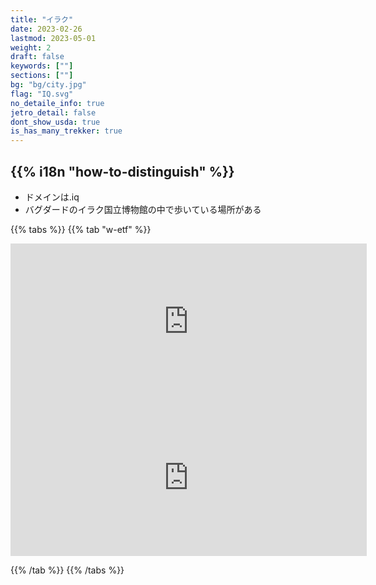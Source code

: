```yaml
---
title: "イラク"
date: 2023-02-26
lastmod: 2023-05-01
weight: 2
draft: false
keywords: [""]
sections: [""]
bg: "bg/city.jpg"
flag: "IQ.svg"
no_detaile_info: true
jetro_detail: false
dont_show_usda: true
is_has_many_trekker: true
---
```


<div class="main-desciption country-description">
    <h2 class="section-title">{{% i18n "how-to-distinguish" %}}</h2>
    <ul class="rule-list">
        <li>ドメインは<span class="quiz">.iq</span></li>
        <li>バグダードのイラク国立博物館の中で歩いている場所がある</li>
    </ul>
</div>

{{% tabs %}}
{{% tab "w-etf" %}}

<div class="googlemap-if">
<iframe src="https://www.google.com/maps/embed?pb=!4v1686446967234!6m8!1m7!1sXfXsI3otG1eG_l8zKLy9XQ!2m2!1d33.32837844635581!2d44.38505277258523!3f131.64734119100822!4f-2.3892441185806774!5f0.4000000000000002" width="570" height="250" style="border:0;" allowfullscreen="" loading="lazy" referrerpolicy="no-referrer-when-downgrade"></iframe>
<iframe src="https://www.google.com/maps/embed?pb=!4v1686447036705!6m8!1m7!1sne_yihQzXRxhknnyiLmocg!2m2!1d33.3281031277566!2d44.385289640276!3f186.5867665292758!4f-8.793685505412114!5f1.0882722894796304" width="570" height="250" style="border:0;" allowfullscreen="" loading="lazy" referrerpolicy="no-referrer-when-downgrade"></iframe>
</div>

{{% /tab %}}
{{% /tabs  %}}